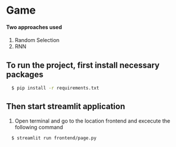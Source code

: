 # Game

#### Two approaches used 
1. Random Selection
2. RNN

## To run the project, first install necessary packages

 ```bash 
   $ pip install -r requirements.txt
   ```
## Then start streamlit application

1. Open terminal and go to the location frontend and excecute the following command
```bash
  $ streamlit run frontend/page.py
  ```
